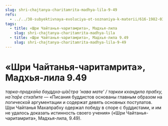 ```yaml
---
slug: shri-chajtanya-charitamrita-madhya-lila-9-49
refs:
  - ../../38-subyektivnaya-evoluciya-ot-soznaniya-k-materii/616-1982-03-02-a-b1-b3-b5-obyasnenie-ponyatij-chid-abhas-i-subektivnaya-evolyutsiya.md
tags:
  - title: «Шри Чайтанья-чаритамрита», Мадхья-лила
    slug: shri-chajtanya-charitamrita-madhya-lila
  - title: «Шри Чайтанья-чаритамрита», Мадхья-лила 9.49
    slug: shri-chajtanya-charitamrita-madhya-lila-9-49
---
```


# «Шри Чайтанья-чаритамрита», Мадхья-лила 9.49

*тарка-прадха̄на бауддха-ш́а̄стра ‘нава мате’ / таркеи кхан̣д̣ила прабху, на̄ па̄ре стха̄пите* — «Писания буддистов основаны главным образом на логической аргументации и содержат девять основных постулатов. Шри Чайтанья Махапрабху одержал победу в споре с буддистами, и им не удалось доказать истинность своего учения» («Шри Чайтанья-чаритамрита», Мадхья-лила, 9.49).

